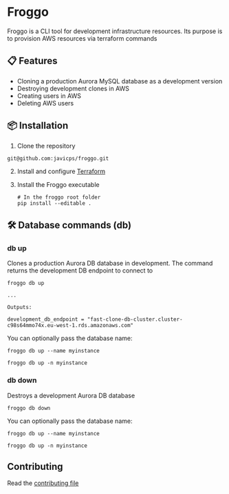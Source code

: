 # Froggo

Froggo is a CLI tool for development infrastructure resources. Its purpose is to provision AWS resources via terraform commands

## 📋 Features

- Cloning a production Aurora MySQL database as a development version
- Destroying development clones in AWS
- Creating users in AWS
- Deleting AWS users

## 📦 Installation

1. Clone the repository

```
git@github.com:javicps/froggo.git
```

2. Install and configure <a href="https://developer.hashicorp.com/terraform/tutorials/aws-get-started/install-cli">Terraform</a>

3. Install the Froggo executable

   ```shell
   # In the froggo root folder
   pip install --editable .
   ```

## 🛠️ Database commands (db)

### db up

Clones a production Aurora DB database in development. The command returns the development DB endpoint to connect to

```shell
froggo db up

...

Outputs:

development_db_endpoint = "fast-clone-db-cluster.cluster-c98s64mmo74x.eu-west-1.rds.amazonaws.com"
```

You can optionally pass the database name:

```shell
froggo db up --name myinstance

froggo db up -n myinstance
```

### db down

Destroys a development Aurora DB database

```shell
froggo db down
```

You can optionally pass the database name:

```shell
froggo db up --name myinstance

froggo db up -n myinstance
```

## Contributing

Read the [contributing file](CONTRIBUTING.md)
